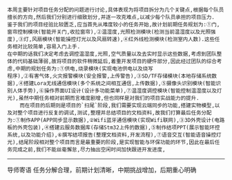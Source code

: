   	本周主要针对项目任务分配的问题进行讨论,具体表现为将项目拆分为几个关键点,根据每个队员擅长的方向,然后我们分别进行细致划分,并逐一攻克难点,以减少每个队员承担的项目压力.
	鉴于我们的项目经验比较匮乏,应当首先从难度较小的任务开始,故计划前期任务规划为:①门,窗帘控制模块(智能开关门,收拉窗帘),②温湿度,光照检测模块(检测当前温湿度以及光照强度),③灯,风扇模块(智能操控灯光以及风扇转速),④红外线检测模块(检测室内人数).这些任务相对比较简单,容易入门上手.
	在中期的话我们决定考虑去调控温湿度,光照,空气质量以及去实时显示这些数据,考虑到团队整体的代码基础薄弱,故将项目的软件稍微延后,着重开发项目的硬件部分,因此经过团队的综合考虑,中期的规划任务为:①供电,烧录模块(实现电池供电以及烧写
	程序),②有害气体,火灾报警模块(安全报警,上传警告),③SD/TF存储模块(本地存储系统数据),④搭建Lora无线通信模块(多个系统之间相互通信,上传数据),⑤摄像头识别模块(智能识别人体手势),⑥操作界面UI设计(设计多功能菜单),⑦温湿度调控模块(智能控制温湿度以及灯光),虽然中期任务相对前期而言难度剧增,但也同样是对我们的项目实战能力的提升.
		而在项目的后期则是项目的`扫尾`阶段,我们需要实现云端同步的功能,搭建实物模型,以及对整个项目进行反复的调试,测试,整理并总结项目的文档资料,故我们打算最后任务分配为:①制作APP(APP同步显示数据),②Wifi蓝牙通信模块(实现Wifi联网),③3D外壳设计(电路板的外壳包装),④搭建云服务数据库(存储Stm32上传的数据),⑤制作结项PPT(展示智能环控系统,以及功能介绍),⑥撰写结项报告(整理文档资料,开发流程),⑦语音交互(智能语音操控灯光),结尾阶段相对整个项目而言是最重要的阶段,是实现智能与环保功能的环节,因此在最后任务完成之前,我们不能丝毫懈怠,尽力抽出空闲时间加快跟进开发进度,

---
导师寄语
任务分解合理，前期计划清晰，中期挑战增加，后期重心明确


